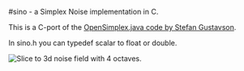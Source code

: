 #sino - a Simplex Noise implementation in C.

This is a C-port of the [OpenSimplex.java code by Stefan Gustavson](http://webstaff.itn.liu.se/~stegu/simplexnoise/SimplexNoise.java).

In sino.h you can typedef scalar to float or double.

![Slice to 3d noise field with 4 octaves.](images/anim.gif "Slice through 3d noise field with 4 octaves.")

